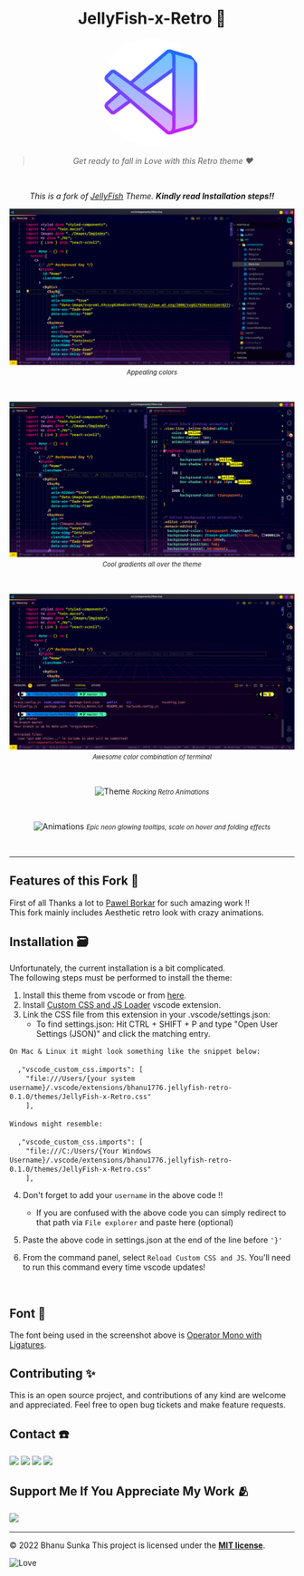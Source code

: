 <div align="center">

# JellyFish-x-Retro 🚀

<img src="./assets/jellyfish.png" height="190px" width="190px" style="border-radius:50%;">

<br>

> _Get ready to fall in Love with this Retro theme ♥️_

<br>

*This is a fork of <a href="https://github.com/pawelborkar/vscode-jellyfish">JellyFish</a> Theme. **Kindly read Installation steps!!***

![Editor](./assets/Preview1.PNG)
 <i style="font-size: .8em">Appealing colors</i>

<br>

![Multi-Editors](./assets/Preview2.PNG)
 <i style="font-size: .8em">Cool gradients all over the theme</i>

<br>

![Terminal](./assets/Preview3.PNG)
 <i style="font-size: .8em">Awesome color combination of terminal</i>

<br>

![Theme](./assets/1.gif)
 <i style="font-size: .8em">Rocking Retro Animations</i>

<br>

![Animations](./assets/2.gif)
<i  style="font-size: .8em">Epic neon glowing tooltips, scale on hover and folding effects</i>

<br>

---

</div>

## Features of this Fork 💫

First of all Thanks a lot to [Pawel Borkar](https://github.com/pawelborkar) for such amazing work !!  
This fork mainly includes Aesthetic retro look with crazy animations.

## Installation 🗃️

Unfortunately, the current installation is a bit complicated.  
The following steps must be performed to install the theme:

1. Install this theme from vscode or from [here](https://marketplace.visualstudio.com/items?itemName=Bhanu1776.jellyfish-retro).
2. Install [Custom CSS and JS Loader](https://marketplace.visualstudio.com/items?itemName=be5invis.vscode-custom-css) vscode extension.
3. Link the CSS file from this extension in your .vscode/settings.json:
   - To find settings.json: Hit CTRL + SHIFT + P and type "Open User Settings (JSON)" and click the matching entry.

```
On Mac & Linux it might look something like the snippet below:

  ,"vscode_custom_css.imports": [
    "file:///Users/{your system username}/.vscode/extensions/bhanu1776.jellyfish-retro-0.1.0/themes/JellyFish-x-Retro.css"
    ],

Windows might resemble:

  ,"vscode_custom_css.imports": [
    "file:///C:/Users/{Your Windows Username}/.vscode/extensions/bhanu1776.jellyfish-retro-0.1.0/themes/JellyFish-x-Retro.css"
    ],

```

4. Don't forget to add your `username` in the above code !!

    - If you are confused with the above code you can simply redirect to that path via `File explorer` and paste here (optional)

5. Paste the above code in settings.json at the end of the line before `'}'`

6. From the command panel, select `Reload Custom CSS and JS`. You'll need to run this command every time vscode updates!

<br/>

## Font 🔨

The font being used in the screenshot above is [Operator Mono with Ligatures](https://github.com/kiliman/operator-mono-lig).

## Contributing ✨

This is an open source project, and contributions of any kind are welcome and appreciated. Feel free to open bug tickets and make feature requests.

## Contact ☎️

<p align=left>
<a href="https://in.linkedin.com/in/bhanu-sunka-94a24a21a"><img src="https://img.shields.io/badge/LinkedIn-000080?style=for-the-badge&logo=linkedin&logoColor=white"></a>
<a href="https://www.instagram.com/bhanu_1776/"><img src="https://img.shields.io/badge/Instagram-E4405F?style=for-the-badge&logo=instagram&logoColor=white"></a>
<a href="https://mobile.twitter.com/sunkabhanu"><img src="https://img.shields.io/badge/Twitter-0099ff?style=for-the-badge&logo=twitter&logoColor=white"></a>
<a href="mailto:sunkabhanu281202@gmail.com"><img src="https://img.shields.io/badge/mail-EA4335?style=for-the-badge&logo=gmail&logoColor=white"></a>

## Support Me If You Appreciate My Work 🫂

<a href="https://www.buymeacoffee.com/Bhanu1776"><img src="https://cdn.buymeacoffee.com/buttons/v2/default-yellow.png" width="200" /></a>

<hr>

© 2022 Bhanu Sunka
This project is licensed under the [**MIT license**](https://github.com/Bhanu1776/vscode-Jellyfish-x-Retro/blob/star/LICENSE).

![Love](https://img.shields.io/badge/I%20%E2%9D%A4%20-OpenSource-%23ff0055)

